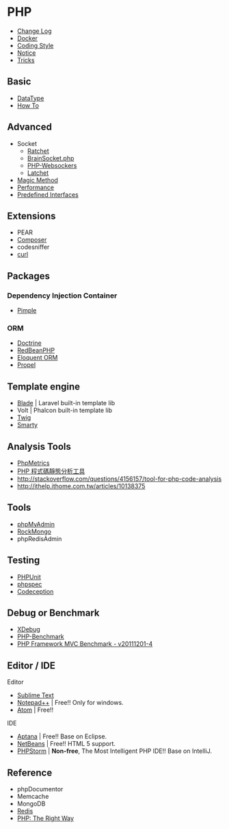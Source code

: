 PHP
===

* [Change Log](changelog.md)
* [Docker](docker.md)
* [Coding Style](coding-style.md)
* [Notice](notice.md)
* [Tricks](tricks.md)

Basic
-----

* [DataType](types.md)
* [How To](how-to.md)

Advanced
--------

* Socket
  + [Ratchet](https://github.com/ratchetphp/Ratchet)
  + [BrainSocket.php](https://github.com/BrainBoxLabs/brain-socket)
  + [PHP-Websockers](https://github.com/ghedipunk/PHP-Websockets)
  + [Latchet](https://github.com/sidneywidmer/Latchet)
* [Magic Method](magic-method.md)
* [Performance](performance.md)
* [Predefined Interfaces](predefined-interfaces.md)

Extensions
----------

* PEAR
* [Composer](composer.md)
* codesniffer
* [curl](curl.md)

Packages
--------

### Dependency Injection Container

* [Pimple](pimple.md)

### ORM

* [Doctrine](http://www.doctrine-project.org/)
* [RedBeanPHP](http://www.redbeanphp.com/index.php)
* [Eloquent ORM](https://laravel.com/docs/5.1/eloquent)
* [Propel](http://propelorm.org/)

Template engine
---------------

* [Blade](http://laravel.com/docs/templates) | Laravel built-in template lib
* Volt | Phalcon built-in template lib
* [Twig](http://twig.sensiolabs.org/)
* [Smarty](http://www.smarty.net/)

Analysis Tools
--------------

* [PhpMetrics](http://www.phpmetrics.org/)
* [PHP 程式碼靜態分析工具](http://phpqatools.org/)
* http://stackoverflow.com/questions/4156157/tool-for-php-code-analysis
* http://ithelp.ithome.com.tw/articles/10138375

Tools
-----

* [phpMyAdmin](https://github.com/phpmyadmin/phpmyadmin)
* [RockMongo](http://rockmongo.com/)
* phpRedisAdmin

Testing
-------

* [PHPUnit](phpunit.md)
* [phpspec](http://www.phpspec.net/)
* [Codeception](http://codeception.com/)

Debug or Benchmark
------------------

* [XDebug](xdebug.md)
* [PHP-Benchmark](http://victorjonsson.github.io/PHP-Benchmark/)
* [PHP Framework MVC Benchmark - v20111201-4](http://www.ruilog.com/blog/view/b6f0e42cf705.html)

Editor / IDE
------------

Editor

* [Sublime Text](http://www.sublimetext.com/)
* [Notepad++](http://notepad-plus-plus.org/) | Free!! Only for windows.
* [Atom](https://atom.io/) | Free!!

IDE

* [Aptana](http://www.aptana.com/) | Free!! Base on Eclipse.
* [NetBeans](https://netbeans.org/) | Free!! HTML 5 support.
* [PHPStorm](https://www.jetbrains.com/phpstorm/) | **Non-free**, The Most Intelligent PHP IDE!! Base on IntelliJ.

Reference
---------

* phpDocumentor
* Memcache
* MongoDB
* [Redis](https://github.com/phpredis/phpredis)
* [PHP: The Right Way](http://laravel-taiwan.github.io/php-the-right-way/)
